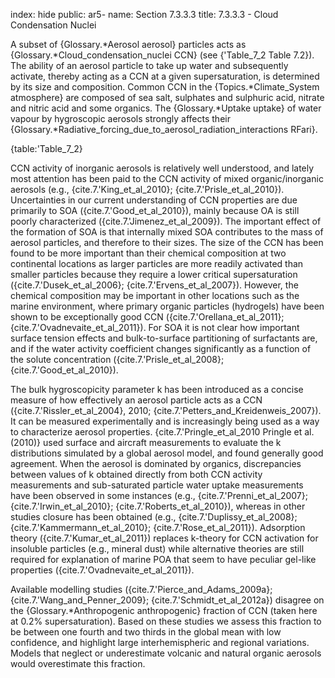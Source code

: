 index: hide
public: ar5-
name: Section 7.3.3.3
title: 7.3.3.3 - Cloud Condensation Nuclei

A subset of {Glossary.*Aerosol aerosol} particles acts as {Glossary.*Cloud_condensation_nuclei CCN} (see {'Table_7_2 Table 7.2}). The ability of an aerosol particle to take up water and subsequently activate, thereby acting as a CCN at a given supersaturation, is determined by its size and composition. Common CCN in the {Topics.*Climate_System atmosphere} are composed of sea salt, sulphates and sulphuric acid, nitrate and nitric acid and some organics. The {Glossary.*Uptake uptake} of water vapour by hygroscopic aerosols strongly affects their {Glossary.*Radiative_forcing_due_to_aerosol_radiation_interactions RFari}.

{table:'Table_7_2}

CCN activity of inorganic aerosols is relatively well understood, and lately most attention has been paid to the CCN activity of mixed organic/inorganic aerosols (e.g., {cite.7.'King_et_al_2010}; {cite.7.'Prisle_et_al_2010}). Uncertainties in our current understanding of CCN properties are due primarily to SOA ({cite.7.'Good_et_al_2010}), mainly because OA is still poorly characterized ({cite.7.'Jimenez_et_al_2009}). The important effect of the formation of SOA is that internally mixed SOA contributes to the mass of aerosol particles, and therefore to their sizes. The size of the CCN has been found to be more important than their chemical composition at two continental locations as larger particles are more readily activated than smaller particles because they require a lower critical supersaturation ({cite.7.'Dusek_et_al_2006}; {cite.7.'Ervens_et_al_2007}). However, the chemical composition may be important in other locations such as the marine environment, where primary organic particles (hydrogels) have been shown to be exceptionally good CCN ({cite.7.'Orellana_et_al_2011}; {cite.7.'Ovadnevaite_et_al_2011}). For SOA it is not clear how important surface tension effects and bulk-to-surface partitioning of surfactants are, and if the water activity coefficient changes significantly as a function of the solute concentration ({cite.7.'Prisle_et_al_2008}; {cite.7.'Good_et_al_2010}).

The bulk hygroscopicity parameter k has been introduced as a concise measure of how effectively an aerosol particle acts as a CCN ({cite.7.'Rissler_et_al_2004}, 2010; {cite.7.'Petters_and_Kreidenweis_2007}). It can be measured experimentally and is increasingly being used as a way to characterize aerosol properties. {cite.7.'Pringle_et_al_2010 Pringle et al. (2010)} used surface and aircraft measurements to evaluate the k distributions simulated by a global aerosol model, and found generally good agreement. When the aerosol is dominated by organics, discrepancies between values of k obtained directly from both CCN activity measurements and sub-saturated particle water uptake measurements have been observed in some instances (e.g., {cite.7.'Prenni_et_al_2007}; {cite.7.'Irwin_et_al_2010}; {cite.7.'Roberts_et_al_2010}), whereas in other studies closure has been obtained (e.g., {cite.7.'Duplissy_et_al_2008}; {cite.7.'Kammermann_et_al_2010}; {cite.7.'Rose_et_al_2011}). Adsorption theory ({cite.7.'Kumar_et_al_2011}) replaces k-theory for CCN activation for insoluble particles (e.g., mineral dust) while alternative theories are still required for explanation of marine POA that seem to have peculiar gel-like properties ({cite.7.'Ovadnevaite_et_al_2011}).

Available modelling studies ({cite.7.'Pierce_and_Adams_2009a}; {cite.7.'Wang_and_Penner_2009}; {cite.7.'Schmidt_et_al_2012a}) disagree on the {Glossary.*Anthropogenic anthropogenic} fraction of CCN (taken here at 0.2% supersaturation). Based on these studies we assess this fraction to be between one fourth and two thirds in the global mean with low confidence, and highlight large interhemispheric and regional variations. Models that neglect or underestimate volcanic and natural organic aerosols would overestimate this fraction.
